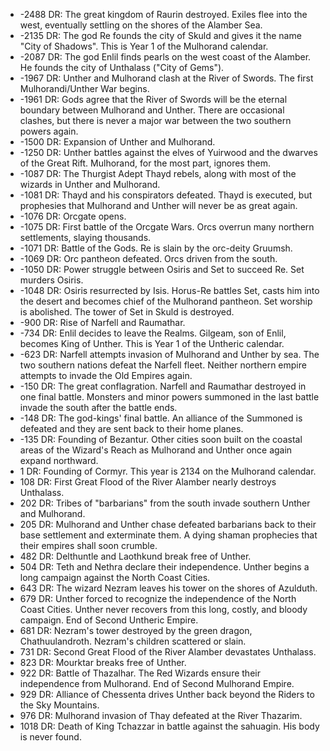 - -2488 DR: The great kingdom of Raurin destroyed. Exiles flee into the west, eventually settling on the shores of the Alamber Sea.
- -2135 DR: The god Re founds the city of Skuld and gives it the name "City of Shadows". This is Year 1 of the Mulhorand calendar.
- -2087 DR: The god Enlil finds pearls on the west coast of the Alamber. He founds the city of Unthalass ("City of Gems").
- -1967 DR: Unther and Mulhorand clash at the River of Swords. The first Mulhorandi/Unther War begins.
- -1961 DR: Gods agree that the River of Swords will be the eternal boundary between Mulhorand and Unther. There are occasional clashes, but there is never a major war between the two southern powers again.
- -1500 DR: Expansion of Unther and Mulhorand.
- -1250 DR: Unther battles against the elves of Yuirwood and the dwarves of the Great Rift. Mulhorand, for the most part, ignores them.
- -1087 DR: The Thurgist Adept Thayd rebels, along with most of the wizards in Unther and Mulhorand.
- -1081 DR: Thayd and his conspirators defeated. Thayd is executed, but prophesies that Mulhorand and Unther will never be as great again.
- -1076 DR: Orcgate opens.
- -1075 DR: First battle of the Orcgate Wars. Orcs overrun many northern settlements, slaying thousands.
- -1071 DR: Battle of the Gods. Re is slain by the orc-deity Gruumsh.
- -1069 DR: Orc pantheon defeated. Orcs driven from the south.
- -1050 DR: Power struggle between Osiris and Set to succeed Re. Set murders Osiris.
- -1048 DR: Osiris resurrected by Isis. Horus-Re battles Set, casts him into the desert and becomes chief of the Mulhorand pantheon. Set worship is abolished. The tower of Set in Skuld is destroyed.
- -900 DR: Rise of Narfell and Raumathar.
- -734 DR: Enlil decides to leave the Realms. Gilgeam, son of Enlil, becomes King of Unther. This is Year 1 of the Untheric calendar.
- -623 DR: Narfell attempts invasion of Mulhorand and Unther by sea. The two southern nations defeat the Narfell fleet. Neither northern empire attempts to invade the Old Empires again.
- -150 DR: The great conflagration. Narfell and Raumathar destroyed in one final battle. Monsters and minor powers summoned in the last battle invade the south after the battle ends.
- -148 DR: The god-kings' final battle. An alliance of the Summoned is defeated and they are sent back to their home planes.
- -135 DR: Founding of Bezantur. Other cities soon built on the coastal areas of the Wizard's Reach as Mulhorand and Unther once again expand northward.
- 1 DR: Founding of Cormyr. This year is 2134 on the Mulhorand calendar.
- 108 DR: First Great Flood of the River Alamber nearly destroys Unthalass.
- 202 DR: Tribes of "barbarians" from the south invade southern Unther and Mulhorand.
- 205 DR: Mulhorand and Unther chase defeated barbarians back to their base settlement and exterminate them. A dying shaman prophecies that their empires shall soon crumble.
- 482 DR: Delthuntle and Laothkund break free of Unther.
- 504 DR: Teth and Nethra declare their independence. Unther begins a long campaign against the North Coast Cities.
- 643 DR: The wizard Nezram leaves his tower on the shores of Azulduth.
- 679 DR: Unther forced to recognize the independence of the North Coast Cities. Unther never recovers from this long, costly, and bloody campaign. End of Second Untheric Empire.
- 681 DR: Nezram's tower destroyed by the green dragon, Chathuulandroth. Nezram's children scattered or slain.
- 731 DR: Second Great Flood of the River Alamber devastates Unthalass.
- 823 DR: Mourktar breaks free of Unther.
- 922 DR: Battle of Thazalhar. The Red Wizards ensure their independence from Mulhorand. End of Second Mulhorand Empire.
- 929 DR: Alliance of Chessenta drives Unther back beyond the Riders to the Sky Mountains.
- 976 DR: Mulhorand invasion of Thay defeated at the River Thazarim.
- 1018 DR: Death of King Tchazzar in battle against the sahuagin. His body is never found.